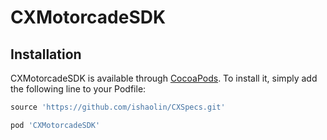 # CXMotorcadeSDK

## Installation

CXMotorcadeSDK is available through [CocoaPods](https://cocoapods.org). To install
it, simply add the following line to your Podfile:

```ruby
source 'https://github.com/ishaolin/CXSpecs.git'

pod 'CXMotorcadeSDK'
```